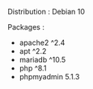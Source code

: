 Distribution : Debian 10

Packages :

- apache2 ^2.4
- apt ^2.2
- mariadb ^10.5
- php ^8.1
- phpmyadmin 5.1.3

